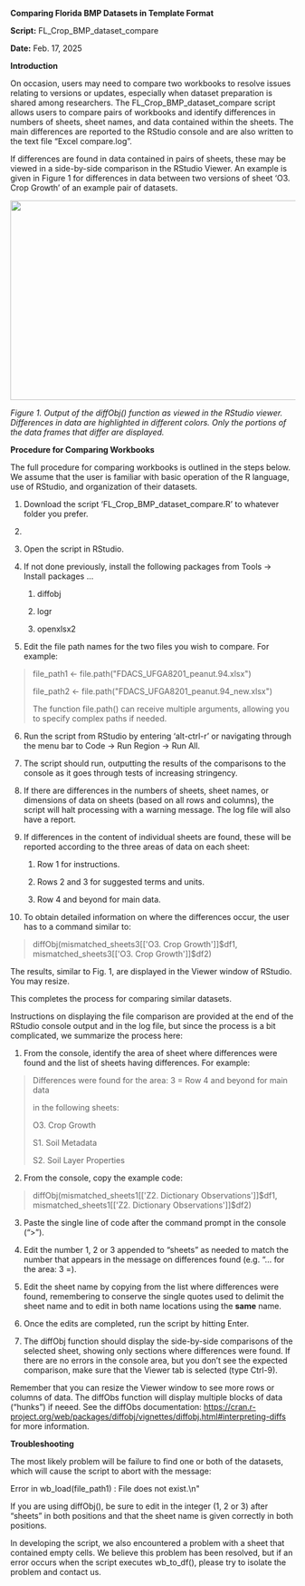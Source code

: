 **Comparing Florida BMP Datasets in Template Format**

**Script:** FL_Crop_BMP_dataset_compare

**Date:** Feb. 17, 2025

**Introduction**

On occasion, users may need to compare two workbooks to resolve issues
relating to versions or updates, especially when dataset preparation is
shared among researchers. The FL_Crop_BMP_dataset_compare script allows
users to compare pairs of workbooks and identify differences in numbers
of sheets, sheet names, and data contained within the sheets. The main
differences are reported to the RStudio console and are also written to
the text file “Excel compare.log”.

If differences are found in data contained in pairs of sheets, these may
be viewed in a side-by-side comparison in the RStudio Viewer. An example
is given in Figure 1 for differences in data between two versions of
sheet ‘O3. Crop Growth’ of an example pair of datasets.

<img src="media/image1.png" style="width:5.84722in;height:3.66763in" />

*Figure 1. Output of the diffObj() function as viewed in the RStudio
viewer. Differences in data are highlighted in different colors. Only
the portions of the data frames that differ are displayed.*

**Procedure for Comparing Workbooks**

The full procedure for comparing workbooks is outlined in the steps
below. We assume that the user is familiar with basic operation of the R
language, use of RStudio, and organization of their datasets.

1.  Download the script ‘FL_Crop_BMP_dataset_compare.R’ to whatever
    folder you prefer.

2.  

3.  Open the script in RStudio.

4.  If not done previously, install the following packages from Tools
    -\> Install packages …

    1.  diffobj

    2.  logr

    3.  openxlsx2

5.  Edit the file path names for the two files you wish to compare. For
    example:

> file_path1 \<- file.path("FDACS_UFGA8201_peanut.94.xlsx")
>
> file_path2 \<- file.path("FDACS_UFGA8201_peanut.94_new.xlsx")
>
> The function file.path() can receive multiple arguments, allowing you
> to specify complex paths if needed.

6.  Run the script from RStudio by entering ‘alt-ctrl-r’ or navigating
    through the menu bar to Code -\> Run Region -\> Run All.

7.  The script should run, outputting the results of the comparisons to
    the console as it goes through tests of increasing stringency.

8.  If there are differences in the numbers of sheets, sheet names, or
    dimensions of data on sheets (based on all rows and columns), the
    script will halt processing with a warning message. The log file
    will also have a report.

9.  If differences in the content of individual sheets are found, these
    will be reported according to the three areas of data on each sheet:

    1.  Row 1 for instructions.

    2.  Rows 2 and 3 for suggested terms and units.

    3.  Row 4 and beyond for main data.

10. To obtain detailed information on where the differences occur, the
    user has to a command similar to:

> diffObj(mismatched_sheets3\[\['O3. Crop Growth'\]\]\$df1,
> mismatched_sheets3\[\['O3. Crop Growth'\]\]\$df2)

The results, similar to Fig. 1, are displayed in the Viewer window of
RStudio. You may resize.

This completes the process for comparing similar datasets.

Instructions on displaying the file comparison are provided at the end
of the RStudio console output and in the log file, but since the process
is a bit complicated, we summarize the process here:

1.  From the console, identify the area of sheet where differences were
    found and the list of sheets having differences. For example:

> Differences were found for the area: 3 = Row 4 and beyond for main
> data
>
> in the following sheets:
>
> O3. Crop Growth
>
> S1. Soil Metadata
>
> S2. Soil Layer Properties

2.  From the console, copy the example code:

> diffObj(mismatched_sheets1\[\['Z2. Dictionary Observations'\]\]\$df1,
> mismatched_sheets1\[\['Z2. Dictionary Observations'\]\]\$df2)

3.  Paste the single line of code after the command prompt in the
    console (“\>”).

4.  Edit the number 1, 2 or 3 appended to “sheets” as needed to match
    the number that appears in the message on differences found (e.g. “…
    for the area: 3 =).

5.  Edit the sheet name by copying from the list where differences were
    found, remembering to conserve the single quotes used to delimit the
    sheet name and to edit in both name locations using the **same**
    name.

6.  Once the edits are completed, run the script by hitting Enter.

7.  The diffObj function should display the side-by-side comparisons of
    the selected sheet, showing only sections where differences were
    found. If there are no errors in the console area, but you don’t see
    the expected comparison, make sure that the Viewer tab is selected
    (type Ctrl-9).

Remember that you can resize the Viewer window to see more rows or
columns of data. The diffObs function will display multiple blocks of
data (“hunks”) if neeed. See the diffObs documentation:
<https://cran.r-project.org/web/packages/diffobj/vignettes/diffobj.html#interpreting-diffs>
for more information.

**Troubleshooting**

The most likely problem will be failure to find one or both of the
datasets, which will cause the script to abort with the message:

Error in wb_load(file_path1) : File does not exist.\n"

If you are using diffObj(), be sure to edit in the integer (1, 2 or 3)
after “sheets” in both positions and that the sheet name is given
correctly in both positions.

In developing the script, we also encountered a problem with a sheet
that contained empty cells. We believe this problem has been resolved,
but if an error occurs when the script executes wb_to_df(), please try
to isolate the problem and contact us.
